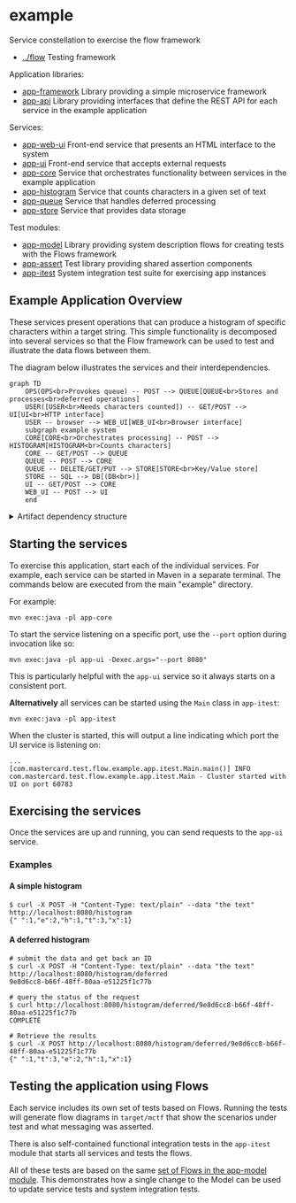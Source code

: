 
<!-- title start -->

# example

Service constellation to exercise the flow framework

 * [../flow](https://github.com/Mastercard/flow) Testing framework

Application libraries:
 * [app-framework](app-framework) Library providing a simple microservice framework
 * [app-api](app-api) Library providing interfaces that define the REST API for each service in the example application

Services:
 * [app-web-ui](app-web-ui) Front-end service that presents an HTML interface to the system
 * [app-ui](app-ui) Front-end service that accepts external requests
 * [app-core](app-core) Service that orchestrates functionality between services in the example application
 * [app-histogram](app-histogram) Service that counts characters in a given set of text
 * [app-queue](app-queue) Service that handles deferred processing
 * [app-store](app-store) Service that provides data storage

Test modules:
 * [app-model](app-model) Library providing system description flows for creating tests with the Flows framework
 * [app-assert](app-assert) Test library providing shared assertion components
 * [app-itest](app-itest) System integration test suite for exercising app instances

<!-- title end -->

## Example Application Overview

These services present operations that can produce a histogram of specific
characters within a target string. This simple functionality is decomposed
into several services so that the Flow framework can be used to test and illustrate
the data flows between them.

The diagram below illustrates the services and their interdependencies.

<!-- system_diagram_start -->

```mermaid
graph TD
    OPS(OPS<br>Provokes queue) -- POST --> QUEUE[QUEUE<br>Stores and processes<br>deferred operations]
    USER([USER<br>Needs characters counted]) -- GET/POST --> UI[UI<br>HTTP interface]
    USER -- browser --> WEB_UI[WEB_UI<br>Browser interface]
    subgraph example system
    CORE[CORE<br>Orchestrates processing] -- POST --> HISTOGRAM[HISTOGRAM<br>Counts characters]
    CORE -- GET/POST --> QUEUE
    QUEUE -- POST --> CORE
    QUEUE -- DELETE/GET/PUT --> STORE[STORE<br>Key/Value store]
    STORE -- SQL --> DB[(DB<br>)]
    UI -- GET/POST --> CORE
    WEB_UI -- POST --> UI
    end
```

<!-- system_diagram_end -->


<details>
<summary>Artifact dependency structure</summary>
    Solid lines are <code>compile</code>-scope dependencies, dotted are <code>test</code>-scope.

<!-- start_module_diagram:example -->

```mermaid
graph LR
  subgraph com.mastercard.test.flow
    api --> message-core
    api --> builder
    api --> model
    api --> validation-core
    api --> coppice
    api --> report-core
    assert-core --> assert-junit4
    assert-core --> assert-junit5
    assert-filter --> assert-core
    message-core --> message-http
    message-core --> message-json
    message-core --> message-sql
    message-core --> message-text
    message-core --> message-web
    message-core --> message-xml
    report-core --> assert-filter
    report-ng --> report-core
    validation-core --> validation-junit4
    validation-core --> validation-junit5
  end
  subgraph com.mastercard.test.flow.example
    app-api --> app-web-ui
    app-api --> app-ui
    app-api --> app-core
    app-api --> app-histogram
    app-api --> app-queue
    app-api --> app-store
    app-api --> app-model
    app-assert -.-> app-web-ui
    app-assert -.-> app-ui
    app-assert -.-> app-core
    app-assert -.-> app-histogram
    app-assert -.-> app-queue
    app-assert -.-> app-store
    app-assert -.-> app-itest
    app-core --> app-itest
    app-framework --> app-api
    app-histogram --> app-itest
    app-model --> app-assert
    app-queue --> app-itest
    app-store --> app-itest
    app-ui --> app-itest
    app-web-ui --> app-itest
  end
  assert-junit5 --> app-assert
  builder --> app-model
  coppice -.-> app-model
  message-http --> app-model
  message-json --> app-model
  message-sql --> app-model
  message-text --> app-model
  message-web --> app-model
  model --> app-model
  validation-junit5 -.-> app-model
```

<!-- end_module_diagram -->
</details>

## Starting the services

To exercise this application, start each of the individual services.
For example, each service can be started in Maven in a separate terminal.
The commands below are executed from the main "example" directory.

For example:

```shell
mvn exec:java -pl app-core
```

To start the service listening on a specific port, use
the `--port` option during invocation like so:

```shell
mvn exec:java -pl app-ui -Dexec.args="--port 8080"
```

This is particularly helpful with the `app-ui` service so it always
starts on a consistent port.

**Alternatively** all services can be started using the `Main` class
in `app-itest`:

```shell
mvn exec:java -pl app-itest
```

When the cluster is started, this will output a line indicating which
port the UI service is listening on:

```
...
[com.mastercard.test.flow.example.app.itest.Main.main()] INFO com.mastercard.test.flow.example.app.itest.Main - Cluster started with UI on port 60783
```


## Exercising the services

Once the services are up and running, you can send requests to the `app-ui` service.

### Examples

#### A simple histogram

```shell
$ curl -X POST -H "Content-Type: text/plain" --data "the text" http://localhost:8080/histogram
{" ":1,"e":2,"h":1,"t":3,"x":1}
```

#### A deferred histogram

```shell
# submit the data and get back an ID
$ curl -X POST -H "Content-Type: text/plain" --data "the text" http://localhost:8080/histogram/deferred
9e8d6cc8-b66f-48ff-80aa-e51225f1c77b

# query the status of the request
$ curl http://localhost:8080/histogram/deferred/9e8d6cc8-b66f-48ff-80aa-e51225f1c77b
COMPLETE

# Retrieve the results
$ curl -X POST http://localhost:8080/histogram/deferred/9e8d6cc8-b66f-48ff-80aa-e51225f1c77b
{" ":1,"t":3,"e":2,"h":1,"x":1}
```

## Testing the application using Flows

Each service includes its own set of tests based on Flows. Running the tests
will generate flow diagrams in `target/mctf` that show the scenarios under
test and what messaging was asserted.

There is also self-contained functional integration tests in the `app-itest`
module that starts all services and tests the flows.

All of these tests are based on the same 
[set of Flows in the app-model module](app-model).
This demonstrates how a single change to the Model can be used to update service
tests and system integration tests.
